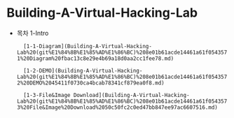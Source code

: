 # Building-A-Virtual-Hacking-Lab

- 목차
    1-Intro

        [1-1-Diagram](Building-A-Virtual-Hacking-Lab%20(git%E1%84%8B%E1%85%AD%E1%86%BC)%208e01b61acde14461a61f054357269780/1-1%20Diagram%20fbac13c8e29e4b69a18d0aa2cc1fee78.md)

        [1-2-DEMO](Building-A-Virtual-Hacking-Lab%20(git%E1%84%8B%E1%85%AD%E1%86%BC)%208e01b61acde14461a61f054357269780/1-2%20DEMO%2045411f0730ca4bcab78341cf879ea0f8.md)

        [1-3-File&Image Download](Building-A-Virtual-Hacking-Lab%20(git%E1%84%8B%E1%85%AD%E1%86%BC)%208e01b61acde14461a61f054357269780/1-3%20File&Image%20Download%2050c50fc2c0ed47bb847ee97ac6607516.md)
